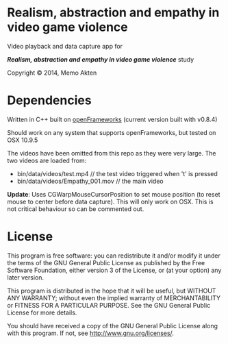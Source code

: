 # Realism, abstraction and empathy in video game violence 
Video playback and data capture app for

***Realism, abstraction and empathy in video game violence*** study

Copyright © 2014, Memo Akten



# Dependencies
Written in C++ built on [openFrameworks](https://github.com/openframeworks/openframeworks)
(current version built with v0.8.4)

Should work on any system that supports openFrameworks, but tested on OSX 10.9.5

The videos have been omitted from this repo as they were very large. The two videos are loaded from:

- bin/data/videos/test.mp4	// the test video triggered when 't' is pressed
- bin/data/videos/Empathy_001.mov	// the main video

**Update**: Uses CGWarpMouseCursorPosition to set mouse position (to reset mouse to center before data capture). This will only work on OSX. This is not critical behaviour so can be commented out.



# License
This program is free software: you can redistribute it and/or modify
it under the terms of the GNU General Public License as published by
the Free Software Foundation, either version 3 of the License, or
(at your option) any later version.

This program is distributed in the hope that it will be useful,
but WITHOUT ANY WARRANTY; without even the implied warranty of
MERCHANTABILITY or FITNESS FOR A PARTICULAR PURPOSE.  See the
GNU General Public License for more details.

You should have received a copy of the GNU General Public License
along with this program.  If not, see <http://www.gnu.org/licenses/>.